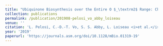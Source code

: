 ```yaml
---
title: "Ubiquinone Biosynthesis over the Entire O $_\textrm2$ Range: Characterization of a Conserved O2-Independent Pathway"
collection: publications
permalink: /publication/201908-pelosi_vo_abby_loiseau
venue: ''
citation: 'L. Pelosi, C.-D.-T. Vo, S. S. Abby, L. Loiseau <i>et al.</i>. <b>Ubiquinone Biosynthesis over the Entire O $_\textrm2$ Range: Characterization of a Conserved O2-Independent Pathway</b>, <i>mBio,</i> August 2019'
year: '2019'
paperurl: 'https://journals.asm.org/doi/10.1128/mBio.01319-19'
---
```

